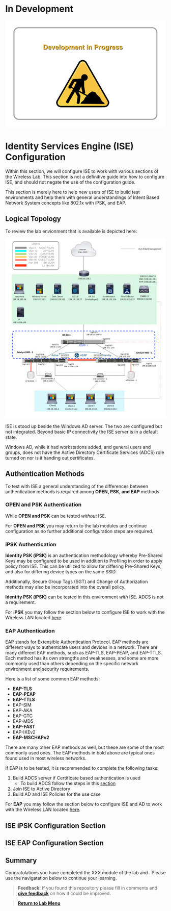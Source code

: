 # In Development

![json](./images/underconstruction.png?raw=true "Import JSON")

# Identity Services Engine (ISE) Configuration

Within this section, we will configure ISE to work with various sections of the Wireless Lab. This section is not a definitive guide into how to configure ISE, and should not negate the use of the configuration guide.

This section is merely here to help new users of ISE to build test environments and help them with general understandings of Intent Based Network System concepts like 802.1x with iPSK, and EAP.

## Logical Topology

To review the lab envionment that is available is depicted here:

![json](./images/DCLOUD_Topology_Wireless-v1.png?raw=true "Import JSON")

ISE is stood up beside the Windows AD server. The two are configured but not integrated. Beyond basic IP connectivity the ISE server is in a default state.

Windows AD, while it had workstations added, and general users and groups, does not have the Active Directory Certificate Services (ADCS) role turned on nor is it handing out certificates.

## Authentication Methods

To test with ISE a general understanding of the differences between authentication methods is required among **OPEN, PSK, and EAP** methods.

### OPEN and PSK Authentication

While **OPEN and PSK** can be tested *without* ISE. 

For **OPEN and PSK** you may return to the lab modules and continue configuration as no further additional configuration steps are required.

### iPSK Authentication

**Identity PSK (iPSK)** is an authentication methodology whereby Pre-Shared Keys may be configured to be used in addition to Profiling in order to apply policy from ISE. This can be utilized to allow for differing Pre-Shared Keys, and also for differing device types on the same SSID. 

Additionally, Secure Group Tags (SGT) and Change of Authorization methods may also be incorporated into the overall policy.

**Identity PSK (iPSK)** can be tested in this environment *with* ISE. ADCS is not a requirement. 

For **iPSK** you may follow the section below to configure ISE to work with the Wireless LAN located [here](./iseconfiguration.md#ise-ipsk-configuration-section).

### EAP Authentication

EAP stands for Extensible Authentication Protocol. EAP methods are different ways to authenticate users and devices in a network. There are many different EAP methods, such as EAP-TLS, EAP-PEAP, and EAP-TTLS. Each method has its own strengths and weaknesses, and some are more commonly used than others depending on the specific network environment and security requirements.

Here is a list of some common EAP methods:

- **EAP-TLS**
- **EAP-PEAP**
- **EAP-TTLS**
- EAP-SIM
- EAP-AKA
- EAP-GTC
- EAP-MD5
- **EAP-FAST**
- EAP-IKEv2
- **EAP-MSCHAPv2**

There are many other EAP methods as well, but these are some of the most commonly used ones. The EAP methods in bold above are typical ones found used in most wireless networks.

If EAP is to be tested, it is recommended to complete the following tasks:

1. Build ADCS server if Certificate based authentication is used
   - To build ADCS follow the steps in this [section](./Certificates.md#pki-infrastructure-build)
2. Join ISE to Active Directory
3. Build AD and ISE Policies for the use case

For **EAP** you may follow the section below to configure ISE and AD to work with the Wireless LAN located [here](./iseconfiguration.md#ise-eap-configuration-section).

## ISE iPSK Configuration Section



## ISE EAP Configuration Section



## Summary

Congratulations you have completed the XXX module of the lab and . Please use the navigatation below to continue your learning.

> **Feedback:** If you found this repository please fill in comments and [**give feedback**](https://app.smartsheet.com/b/form/f75ce15c2053435283a025b1872257fe) on how it could be improved.

> [**Return to Lab Menu**](./README.md)